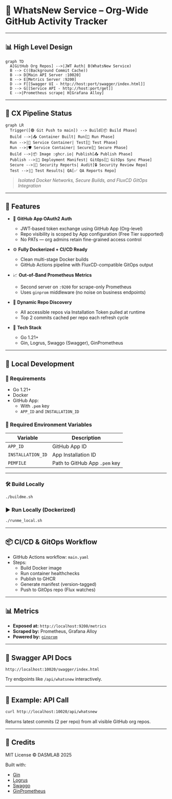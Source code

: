 # 🧠 WhatsNew Service – Org-Wide GitHub Activity Tracker

---

## 📊 High Level Design

```mermaid
graph TD
  A[GitHub Org Repos] -->|JWT Auth| B(WhatsNew Service)
  B --> C((Background Commit Cache))
  B --> D[Main API Server :10020]
  B --> E[Metrics Server :9200]
  D --> F[[Swagger UI - http://host:port/swagger/index.html]]
  D --> G[[Service API - http://host:port/get]]
  E -->|Prometheus scrape| H[Grafana Alloy]
```

---

## 🎉 CX Pipeline Status

```mermaid
graph LR
  Trigger([🟢 Git Push to main]) --> Build[📦 Build Phase]
  Build -->|📤 Container Built| Run[🚀 Run Phase]
  Run -->|🧪 Service Container| Test[🧪 Test Phase]
  Run -->|🛡️ Service Container| Secure[🔐 Secure Phase]
  Build -->|📦 Image :ghcr.io| Publish[📤 Publish Phase]
  Publish -->|📝 Deployment Manifest| GitOps[🔄 GitOps Sync Phase]
  Secure -->|📄 Security Reports| Audit[🔒 Security Review Repo]
  Test -->|📄 Test Results| QA[✅ QA Reports Repo]
```

> _Isolated Docker Networks, Secure Builds, and FluxCD GitOps Integration_

---

## 🚀 Features

- 🔐 **GitHub App OAuth2 Auth**
  - JWT-based token exchange using GitHub App (Org-level)
  - Repo visibility is scoped by App configuration (Free Tier supported)
  - No PATs — org admins retain fine-grained access control

- ⚙️ **Fully Dockerized + CI/CD Ready**
  - Clean multi-stage Docker builds
  - GitHub Actions pipeline with FluxCD-compatible GitOps output

- 📈 **Out-of-Band Prometheus Metrics**
  - Second server on `:9200` for scrape-only Prometheus
  - Uses `ginprom` middleware (no noise on business endpoints)

- 🔄 **Dynamic Repo Discovery**
  - All accessible repos via Installation Token pulled at runtime
  - Top 2 commits cached per repo each refresh cycle

- 🧰 **Tech Stack**
  - Go 1.21+
  - Gin, Logrus, Swaggo (Swagger), GinPrometheus

---

## 🧪 Local Development

### 🧰 Requirements

- Go 1.21+
- Docker
- GitHub App:
  - With `.pem` key
  - `APP_ID` and `INSTALLATION_ID`

### 🔧 Required Environment Variables

| Variable           | Description                                  |
|--------------------|----------------------------------------------|
| `APP_ID`           | GitHub App ID                                |
| `INSTALLATION_ID`  | App Installation ID                          |
| `PEMFILE`          | Path to GitHub App `.pem` key                |

---

### 🛠️ Build Locally

```bash
./buildme.sh
```

### ▶️ Run Locally (Dockerized)

```bash
./runme_local.sh
```

---

## 📦 CI/CD & GitOps Workflow

- GitHub Actions workflow: `main.yaml`
- Steps:
  - Build Docker image
  - Run container healthchecks
  - Publish to GHCR
  - Generate manifest (version-tagged)
  - Push to GitOps repo (Flux watches)

---

## 📊 Metrics

- **Exposed at:** `http://localhost:9200/metrics`
- **Scraped by:** Prometheus, Grafana Alloy
- **Powered by:** [`ginprom`](https://github.com/Depado/ginprom)

---

## 📜 Swagger API Docs

```
http://localhost:10020/swagger/index.html
```

Try endpoints like `/api/whatsnew` interactively.

---

## 🧪 Example: API Call

```bash
curl http://localhost:10020/api/whatsnew
```

Returns latest commits (2 per repo) from all visible GitHub org repos.

---

## 🪪 Credits

MIT License © DASMLAB 2025

Built with:

- [Gin](https://github.com/gin-gonic/gin)
- [Logrus](https://github.com/sirupsen/logrus)
- [Swaggo](https://github.com/swaggo/swag)
- [GinPrometheus](https://github.com/Depado/ginprom)
